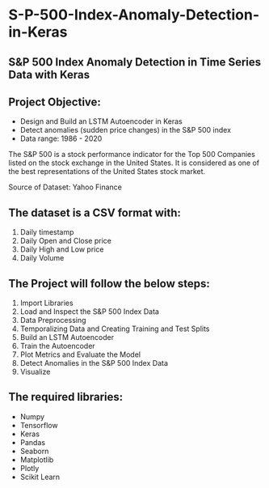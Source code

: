 # S-P-500-Index-Anomaly-Detection-in-Keras

## S&P 500 Index Anomaly Detection in Time Series Data with Keras

## Project Objective:
- Design and Build an LSTM Autoencoder in Keras
- Detect anomalies (sudden price changes) in the S&P 500 index
- Data range: 1986 - 2020

The S&P 500 is a stock performance indicator for the Top 500 Companies listed on the stock exchange in the United States. 
It is considered as one of the best representations of the United States stock market.

Source of Dataset: Yahoo Finance

## The dataset is a CSV format with: 
1. Daily timestamp
2. Daily Open and Close price
3. Daily High and Low price
4. Daily Volume


## The Project will follow the below steps:
1. Import Libraries
2. Load and Inspect the S&P 500 Index Data
3. Data Preprocessing
4. Temporalizing Data and Creating Training and Test Splits
5. Build an LSTM Autoencoder
6. Train the Autoencoder
7. Plot Metrics and Evaluate the Model
8. Detect Anomalies in the S&P 500 Index Data
9. Visualize

## The required libraries:
- Numpy
- Tensorflow
- Keras
- Pandas
- Seaborn
- Matplotlib
- Plotly
- Scikit Learn
